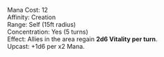 Mana Cost: 12  
Affinity: Creation  
Range: Self (15ft radius)  
Concentration: Yes (5 turns)  
Effect: Allies in the area regain **2d6 Vitality per turn**.  
Upcast: +1d6 per x2 Mana.